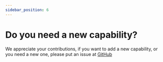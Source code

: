 ```yaml
---
sidebar_position: 6
---
```


# Do you need a new capability?

We appreciate your contributions, if you want to add a new capability, or you need a new one, please put an issue at [GitHub](https://github.com/bancolombia/scaffold-clean-architecture-ex/issues)